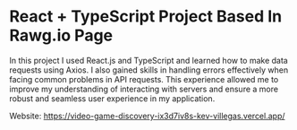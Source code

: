 # React + TypeScript Project Based In Rawg.io Page

In this project I used React.js and TypeScript and learned how to make data requests using Axios. I also gained skills in handling errors effectively when facing common problems in API requests. This experience allowed me to improve my understanding of interacting with servers and ensure a more robust and seamless user experience in my application.

Website: https://video-game-discovery-ix3d7iv8s-kev-villegas.vercel.app/

